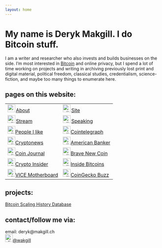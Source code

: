```yaml
---
layout: home
---
```


<h1 class="name glitch" data-text="My name is Deryk Makgill. I do Bitcoin stuff.">My name is Deryk Makgill. I do Bitcoin stuff.</h1>

I am a writer and researcher who also invests and builds businesses on the side. I’m most interested in [Bitcoin](/) and online privacy, but I spend a lot of time working on projects and writing in archiving previously lost print and digital material, political freedom, classical studies, credentialism, science-fiction, and maybe too many things to enumerate here.

## pages on this website:

<table>
<tbody><tr>
<td>
<a href="https://thecryptofeed.net/articles/"><img src="https://pbs.twimg.com/profile_images/1336054060915564549/fQ4fEdOq_400x400.jpg" alt="me" style="width:25px;height:25px;margin-right:2px;">About</a>
</td>
<td>
<a href="https://www.forbes.com/sites/ktorpey"><img src="http://www.pngall.com/wp-content/uploads/4/World-Wide-Web-PNG-Clipart.png" alt="click for my articles on Forbes" style="width:25px;height:25px;margin-right:2px;">Site</a>
</td>
</tr>
<tr>
<td>
<a href="https://www.longhash.com/en/author/1169"><img src="https://www.mvta.com/cms-files/size-768x768/construction_clipart_rta75xx8c.jpg" alt="click for my articles on Longhash" style="width:25px;height:25px;margin-right:2px;">Stream</a>
</td>
<td>
<a href="https://bitcoinmagazine.com/authors/kyle-torpey"><img src="https://www.mvta.com/cms-files/size-768x768/construction_clipart_rta75xx8c.jpg" alt="click for my articles on Bitcoin Magazine" style="width:25px;height:25px;margin-right:2px;">Speaking</a>
</td>
</tr>
<tr>
<td>
<a href="https://decrypt.co/author/kyletorpey"><img src="/decrypt.jpg" alt="click for my articles on Decrypt" style="width:25px;height:25px">People I like</a>
</td>
<td>
<a href="https://cointelegraph.com/authors/kyle-torpey"><img src="/cointelegraph.jpg" alt="click for my articles on Cointelegraph" style="width:25px;height:25px">Cointelegraph</a>
</td>
</tr>
<tr>
<td>
<a href="https://cryptonews.com/editors/kyle-torpey/"><img src="/cryptonews.jpg" alt="click for my articles on Cryptonews" style="width:25px;height:25px">Cryptonews</a>
</td>
<td>
<a href="https://www.americanbanker.com/author/kyle-torpey-ab3656"><img src="/ab.jpg" alt="click for my articles on American Banker" style="width:25px;height:25px">American Banker</a>
</td>
</tr>
<tr>
<td>
<a href="https://coinjournal.net/author/kyle-torpey/"><img src="/coinjournal.png" alt="click for my articles on Coin Journal" style="width:25px;height:25px">Coin Journal</a>
</td>
<td>
<a href="https://bravenewcoin.com/authors/kyle-torpey/"><img src="/bnc.jpg" alt="click for my articles on Brave New Coin" style="width:25px;height:25px">Brave New Coin</a>
</td>
</tr>
<tr>
<td>
<a href="https://cryptoinsider.21mil.com/author/kyle-torpey/"><img src="/cryptoinsider.jpg" alt="click for my articles on Crypto Insider" style="width:25px;height:25px">Crypto Insider</a>
</td>
<td>
<a href="http://insidebitcoins.com/news/author/kyletorpey"><img src="/logos/insidebitcoins.jpeg" alt="click for my articles on Inside Bitcoins" style="width:25px;height:25px">Inside Bitcoins</a>
</td>
</tr>
<tr>
<td>
<a href="http://motherboard.vice.com/author/KyleTorpey"><img src="/logos/motherboard.jpeg" alt="click for my articles on VICE Motherboard" style="width:25px;height:25px">VICE Motherboard</a>
</td>
<td>
<a href="https://www.coingecko.com/buzz/author/kyletorpey"><img src="/coingecko.png" alt="click for my articles on CoinGecko Buzz" style="width:25px;height:25px">CoinGecko Buzz</a>
</td>
</tr>

</tbody></table>

## projects:

[Bitcoin Scaling History Database](/)

## contact/follow me via:

<div>email: deryk@makgill.ch<br>
<a href="http://twitter.com/wakgill"><img src="https://assets.stickpng.com/thumbs/580b57fcd9996e24bc43c53e.png" alt="click to follow me on twitter" style="width:25px;height:25px">@wakgill</a></div>


